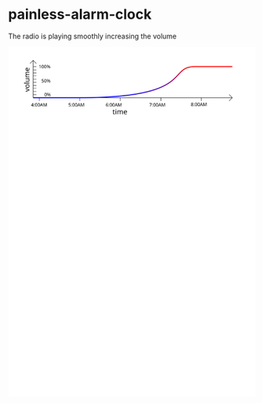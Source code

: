 # painless-alarm-clock
The radio is playing smoothly increasing the volume

![](./illustration.svg)

